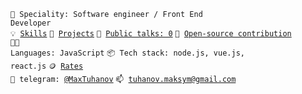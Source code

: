 <code>👷 Speciality: Software engineer / Front End Developer</code><br>
<code>💡 [Skills](SKILLS.md)</code>
<code>🧻 [Projects](PROJECTS.md)</code>
<code>📢 [Public talks: 0](TALKS.md)</code>
<code>👀 [Open-source contribution](CONTRIBUTION.md)</code><br>
<code>🧑‍💻 Languages: JavaScript</code>
<code>📦 Tech stack: node.js, vue.js, react.js</code>
<code>🪙 [Rates](RATES.md)</code><br>
<code>💬 telegram: [@MaxTuhanov](https://telegram.me/MaxTuhanov)</code>
<code>📫 [tuhanov.maksym@gmail.com](mailto:tuhanov.maksym@gmail.com)</code>
